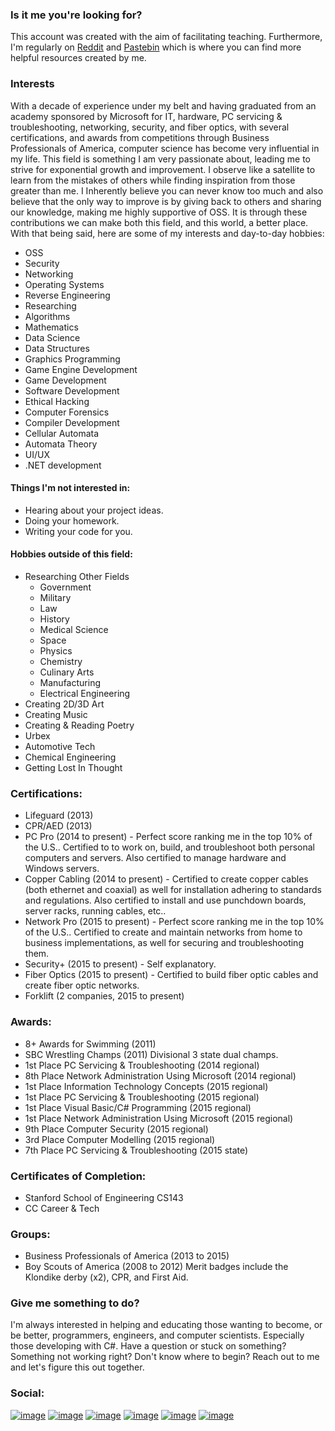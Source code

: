 ### Is it me you're looking for?

This account was created with the aim of facilitating teaching. Furthermore, I'm regularly on [Reddit](https://www.reddit.com/user/Didactic-Spectre?utm_source=amp&utm_medium=&utm_content=comment_username) and [Pastebin](https://pastebin.com/u/DidacticSpectre) which is where you can find more helpful resources created by me.

### Interests

With a decade of experience under my belt and having graduated from an academy sponsored by Microsoft for IT, hardware, PC servicing & troubleshooting, networking, security, and fiber optics, with several certifications, and awards from competitions through Business Professionals of America, computer science has become very influential in my life. This field is something I am very passionate about, leading me to strive for exponential growth and improvement. I observe like a satellite to learn from the mistakes of others while finding inspiration from those greater than me. I Inherently believe you can never know too much and also believe that the only way to improve is by giving back to others and sharing our knowledge, making me highly supportive of OSS. It is through these contributions we can make both this field, and this world, a better place. With that being said, here are some of my interests and day-to-day hobbies:

- OSS
- Security
- Networking
- Operating Systems
- Reverse Engineering
- Researching
- Algorithms
- Mathematics
- Data Science
- Data Structures
- Graphics Programming
- Game Engine Development
- Game Development
- Software Development
- Ethical Hacking
- Computer Forensics
- Compiler Development
- Cellular Automata
- Automata Theory
- UI/UX
- .NET development

#### Things I'm not interested in:

- Hearing about your project ideas.
- Doing your homework.
- Writing your code for you.

#### Hobbies outside of this field:

- Researching Other Fields
    - Government
    - Military
    - Law
    - History
    - Medical Science
    - Space
    - Physics
    - Chemistry
    - Culinary Arts
    - Manufacturing
    - Electrical Engineering
- Creating 2D/3D Art
- Creating Music
- Creating & Reading Poetry
- Urbex
- Automotive Tech
- Chemical Engineering
- Getting Lost In Thought

### Certifications:

- Lifeguard (2013)
- CPR/AED (2013)
- PC Pro (2014 to present) - Perfect score ranking me in the top 10% of the U.S.. Certified to to work on, build, and troubleshoot both personal computers and servers. Also certified to manage hardware and Windows servers.
- Copper Cabling (2014 to present) - Certified to create copper cables (both ethernet and coaxial) as well for installation adhering to standards and regulations. Also certified to install and use punchdown boards, server racks, running cables, etc..
- Network Pro (2015 to present) - Perfect score ranking me in the top 10% of the U.S.. Certified to create and maintain networks from home to business implementations, as well for securing and troubleshooting them.
- Security+ (2015 to present) - Self explanatory.
- Fiber Optics (2015 to present) - Certified to build fiber optic cables and create fiber optic networks.
- Forklift (2 companies, 2015 to present)

### Awards:

- 8+ Awards for Swimming (2011)
- SBC Wrestling Champs (2011) Divisional 3 state dual champs.
- 1st Place PC Servicing & Troubleshooting (2014 regional)
- 8th Place Network Administration Using Microsoft (2014 regional)
- 1st Place Information Technology Concepts (2015 regional)
- 1st Place PC Servicing & Troubleshooting (2015 regional)
- 1st Place Visual Basic/C# Programming (2015 regional)
- 1st Place Network Administration Using Microsoft (2015 regional)
- 9th Place Computer Security (2015 regional)
- 3rd Place Computer Modelling (2015 regional)
- 7th Place PC Servicing & Troubleshooting (2015 state)

### Certificates of Completion:

- Stanford School of Engineering CS143
- CC Career & Tech

### Groups:

- Business Professionals of America (2013 to 2015)
- Boy Scouts of America (2008 to 2012) Merit badges include the Klondike derby (x2), CPR, and First Aid.

### Give me something to do?

I'm always interested in helping and educating those wanting to become, or be better, programmers, engineers, and computer scientists. Especially those developing with C#. Have a question or stuck on something? Something not working right? Don't know where to begin? Reach out to me and let's figure this out together.

### Social:

[![image](https://img.shields.io/badge/Reddit-FF4500?style=for-the-badge&logo=reddit&logoColor=white)](https://www.reddit.com/user/Didactic-Spectre)
[![image](https://img.shields.io/badge/Discord-7289DA?style=for-the-badge&logo=discord&logoColor=white)](https://discordapp.com/users/828240628483751966)
[![image](https://img.shields.io/badge/YouTube-FF0000?style=for-the-badge&logo=youtube&logoColor=white)](https://www.youtube.com/channel/UChAO6RYs7Qj4C8lzwTl-dYw)
[![image](https://img.shields.io/badge/SoundCloud-FF3300?style=for-the-badge&logo=soundcloud&logoColor=white)](https://soundcloud.com/user-279854821)
[![image](https://img.shields.io/badge/Steam-000000?style=for-the-badge&logo=steam&logoColor=white)](https://steamcommunity.com/id/didacticspectre)
[![image](https://img.shields.io/badge/Xbox-107C10?style=for-the-badge&logo=xbox&logoColor=white)](http://live.xbox.com/Profile?Gamertag=didactic3058)
